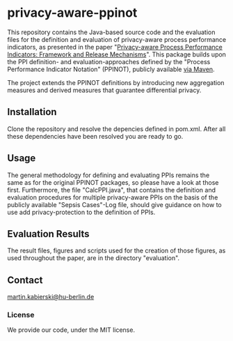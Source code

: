 # privacy-aware-ppinot
This repository contains the Java-based source code and the evaluation files for the definition and evaluation of privacy-aware process performance indicators, as presented in the paper "[Privacy-aware Process Performance Indicators: Framework and Release Mechanisms](https://arxiv.org/abs/2103.11740)".
This package builds upon the PPI definition- and evaluation-approaches defined by the "Process Performance Indicator Notation" (PPINOT), publicly available [via Maven](https://mvnrepository.com/artifact/es.us.isa.ppinot/ppinot-model).

The project extends the PPINOT definitions by introducing new aggregation measures and derived measures that guarantee differential privacy.


## Installation
Clone the repository and resolve the depencies defined in pom.xml.
After all these dependencies have been resolved you are ready to go.

## Usage
The general methodology for defining and evaluating PPIs remains the same as for the original PPINOT packages, so please have a look at those first.
Furthermore, the file "CalcPPI.java", that contains the definition and evaluation procedures for multiple privacy-aware PPIs on the basis of the publicly available "Sepsis Cases"-Log file, should give guidance on how to use add privacy-protection to the definition of PPIs.

## Evaluation Results
The result files, figures and scripts used for the creation of those figures, as used throughout the paper, are in the directory "evaluation".

## Contact
martin.kabierski@hu-berlin.de

### License
We provide our code, under the MIT license.
